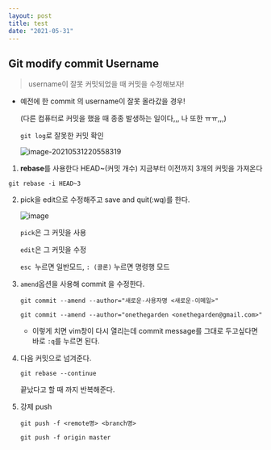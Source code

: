 ```yaml
---
layout: post
title: test
date: "2021-05-31"
---
```


## Git modify commit Username

> username이 잘못 커밋되었을 때 커밋을 수정해보자!

- 예전에 한 commit 의 username이 잘못 올라갔을 경우!

  (다른 컴퓨터로 커밋을 했을 때 종종 발생하는 일이다,,, 나 또한 ㅠㅠ,,,)

  `git log`로 잘못한 커밋 확인

  ![image-20210531220558319](C:\Users\jungw\AppData\Roaming\Typora\typora-user-images\image-20210531220558319.png)

1. **rebase**를 사용한다 HEAD~(커밋 개수) 지금부터 이전까지 3개의 커밋을 가져온다

```
git rebase -i HEAD~3
```

2. pick을 edit으로 수정해주고 save and quit(:wq)를 한다.

   ![image](https://user-images.githubusercontent.com/51187540/120197622-221c6c80-c25c-11eb-8548-99923d5ab03a.png)

   `pick`은 그 커밋을 사용

   `edit`은 그 커밋을 수정

   `esc `누르면 일반모드, `: (콜론)` 누르면 명령행 모드

3. `amend`옵션을 사용해 commit 을 수정한다.

   ```
   git commit --amend --author="새로운-사용자명 <새로운-이메일>"
   ```

   ```
   git commit --amend --author="onethegarden <onethegarden@gmail.com>"
   ```

   - 이렇게 치면 vim창이 다시 열리는데 commit message를 그대로 두고싶다면 바로 `:q`를 누르면 된다.

4. 다음 커밋으로 넘겨준다.

   ```
   git rebase --continue
   ```

   끝났다고 할 때 까지 반복해준다.

5. 강제 push

   ```
   git push -f <remote명> <branch명>
   ```

   ```
   git push -f origin master
   ```
